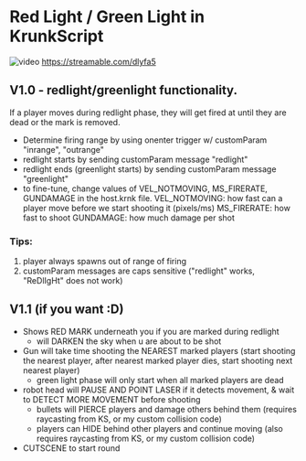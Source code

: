 
# Red Light / Green Light in KrunkScript

![video](2021-10-13_23-03-07.gif)
https://streamable.com/dlyfa5

	
## V1.0 - redlight/greenlight functionality. 
If a player moves during redlight phase, they will get fired at until they are dead or the mark is removed.
- Determine firing range by using onenter trigger w/ customParam "inrange", "outrange"
- redlight starts by sending customParam message "redlight"
- redlight ends (greenlight starts) by sending customParam message "greenlight"
- to fine-tune, change values of VEL_NOTMOVING, MS_FIRERATE, GUNDAMAGE in the host.krnk file.
	VEL_NOTMOVING: how fast can a player move before we start shooting it (pixels/ms)
	MS_FIRERATE: how fast to shoot
	GUNDAMAGE: how much damage per shot
	
### Tips:
1. player always spawns out of range of firing
2. customParam messages are caps sensitive ("redlight" works, "ReDlIgHt" does not work)
	
## V1.1 (if you want :D) 
- Shows RED MARK underneath you if you are marked during redlight
	- will DARKEN the sky when u are about to be shot
- Gun will take time shooting the NEAREST marked players (start shooting the nearest player, after nearest marked player dies, start shooting next nearest player)
	- green light phase will only start when all marked players are dead
- robot head will PAUSE AND POINT LASER if it detects movement, & wait to DETECT MORE MOVEMENT  before shooting
	- bullets will PIERCE players and damage others behind them (requires raycasting from KS, or my custom collision code)
	- players can HIDE behind other players and continue moving (also requires raycasting from KS, or my custom collision code)
- CUTSCENE to start round 